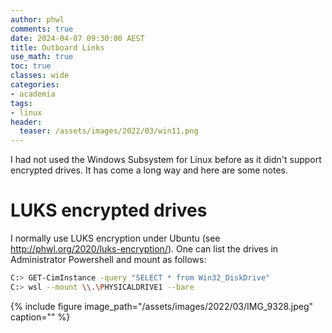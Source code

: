 ```yaml
---
author: phwl
comments: true
date: 2024-04-07 09:30:00 AEST
title: Outboard Links
use_math: true
toc: true
classes: wide
categories:
- academia
tags:
- linux
header:
  teaser: /assets/images/2022/03/win11.png
---
```


I had not used the Windows Subsystem for Linux before as it didn't support 
encrypted drives. It has come a long way and here are some notes.

# LUKS encrypted drives
I normally use LUKS encryption under Ubuntu (see <http://phwl.org/2020/luks-encryption/>).
One can list the drives in Administrator Powershell and mount as follows:
```bash
C:> GET-CimInstance -query "SELECT * from Win32_DiskDrive"
C:> wsl --mount \\.\PHYSICALDRIVE1 --bare
```

{% include figure image_path="/assets/images/2022/03/IMG_9328.jpeg" caption="" %}

